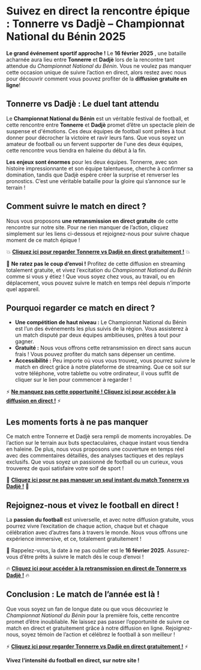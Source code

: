 # Suivez en direct la rencontre épique : Tonnerre vs Dadjè – Championnat National du Bénin 2025

**Le grand événement sportif approche !** Le **16 février 2025** , une bataille acharnée aura lieu entre **Tonnerre** et **Dadjè** lors de la rencontre tant attendue du _Championnat National du Bénin_. Vous ne voulez pas manquer cette occasion unique de suivre l’action en direct, alors restez avec nous pour découvrir comment vous pouvez profiter de la **diffusion gratuite en ligne**!

## Tonnerre vs Dadjè : Le duel tant attendu

Le **Championnat National du Bénin** est un véritable festival de football, et cette rencontre entre **Tonnerre** et **Dadjè** promet d’être un spectacle plein de suspense et d'émotions. Ces deux équipes de football sont prêtes à tout donner pour décrocher la victoire et ravir leurs fans. Que vous soyez un amateur de football ou un fervent supporter de l'une des deux équipes, cette rencontre vous tiendra en haleine du début à la fin.

**Les enjeux sont énormes** pour les deux équipes. Tonnerre, avec son histoire impressionnante et son équipe talentueuse, cherche à confirmer sa domination, tandis que Dadjè espère créer la surprise et renverser les pronostics. C’est une véritable bataille pour la gloire qui s’annonce sur le terrain !

## Comment suivre le match en direct ?

Nous vous proposons **une retransmission en direct gratuite** de cette rencontre sur notre site. Pour ne rien manquer de l’action, cliquez simplement sur les liens ci-dessous et rejoignez-nous pour suivre chaque moment de ce match épique !

💥 **[Cliquez ici pour regarder Tonnerre vs Dadjè en direct gratuitement !](https://tinyurl.com/livestreamfreeo?st=Tonnerre+vs+Dadj%C3%A8&si=ghc)** 💥

🎉 **Ne ratez pas le coup d’envoi !** Profitez de cette diffusion en streaming totalement gratuite, et vivez l’excitation du _Championnat National du Bénin_ comme si vous y étiez ! Que vous soyez chez vous, au travail, ou en déplacement, vous pouvez suivre le match en temps réel depuis n’importe quel appareil.

## Pourquoi regarder ce match en direct ?

- **Une compétition de haut niveau :** Le Championnat National du Bénin est l’un des événements les plus suivis de la région. Vous assisterez à un match disputé par deux équipes ambitieuses, prêtes à tout pour gagner.
- **Gratuité :** Nous vous offrons cette retransmission en direct sans aucun frais ! Vous pouvez profiter du match sans dépenser un centime.
- **Accessibilité :** Peu importe où vous vous trouvez, vous pourrez suivre le match en direct grâce à notre plateforme de streaming. Que ce soit sur votre téléphone, votre tablette ou votre ordinateur, il vous suffit de cliquer sur le lien pour commencer à regarder !

⚡ **[Ne manquez pas cette opportunité ! Cliquez ici pour accéder à la diffusion en direct !](https://tinyurl.com/livestreamfreeo?st=Tonnerre+vs+Dadj%C3%A8&si=ghc)** ⚡

## Les moments forts à ne pas manquer

Ce match entre Tonnerre et Dadjè sera rempli de moments incroyables. De l’action sur le terrain aux buts spectaculaires, chaque instant vous tiendra en haleine. De plus, nous vous proposons une couverture en temps réel avec des commentaires détaillés, des analyses tactiques et des replays exclusifs. Que vous soyez un passionné de football ou un curieux, vous trouverez de quoi satisfaire votre soif de sport !

🚨 **[Cliquez ici pour ne pas manquer un seul instant du match Tonnerre vs Dadjè !](https://tinyurl.com/livestreamfreeo?st=Tonnerre+vs+Dadj%C3%A8&si=ghc)** 🚨

## Rejoignez-nous et vivez le football en direct !

La **passion du football** est universelle, et avec notre diffusion gratuite, vous pourrez vivre l’excitation de chaque action, chaque but et chaque célébration avec d’autres fans à travers le monde. Nous vous offrons une expérience immersive, et ce, totalement gratuitement !

📅 Rappelez-vous, la date à ne pas oublier est le **16 février 2025**. Assurez-vous d’être prêts à suivre le match dès le coup d’envoi !

🔥 **[Cliquez ici pour accéder à la retransmission en direct de Tonnerre vs Dadjè !](https://tinyurl.com/livestreamfreeo?st=Tonnerre+vs+Dadj%C3%A8&si=ghc)** 🔥

## Conclusion : Le match de l’année est là !

Que vous soyez un fan de longue date ou que vous découvriez le _Championnat National du Bénin_ pour la première fois, cette rencontre promet d’être inoubliable. Ne laissez pas passer l’opportunité de suivre ce match en direct et gratuitement grâce à notre diffusion en ligne. Rejoignez-nous, soyez témoin de l’action et célébrez le football à son meilleur !

⚡ **[Cliquez ici pour regarder Tonnerre vs Dadjè en direct gratuitement !](https://tinyurl.com/livestreamfreeo?st=Tonnerre+vs+Dadj%C3%A8&si=ghc)** ⚡

**Vivez l’intensité du football en direct, sur notre site !**
